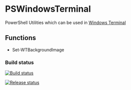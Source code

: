 # PSWindowsTerminal

PowerShell Utilities which can be used in [Windows Terminal](https://github.com/microsoft/terminal)

## Functions

-  Set-WTBackgroundImage


### Build status
[![Build status](https://dev.azure.com/kvprasoon/kvplab/_apis/build/status/kvplab-CI)](https://dev.azure.com/kvprasoon/kvplab/_build/latest?definitionId=1)

[![Release status](https://vsrm.dev.azure.com/kvprasoon/_apis/public/Release/badge/d2610ecd-495e-441f-9c8b-9bba3e3ccc2d/1/1)](https://vsrm.dev.azure.com/kvprasoon/_apis/public/Release/badge/d2610ecd-495e-441f-9c8b-9bba3e3ccc2d/1/1)
